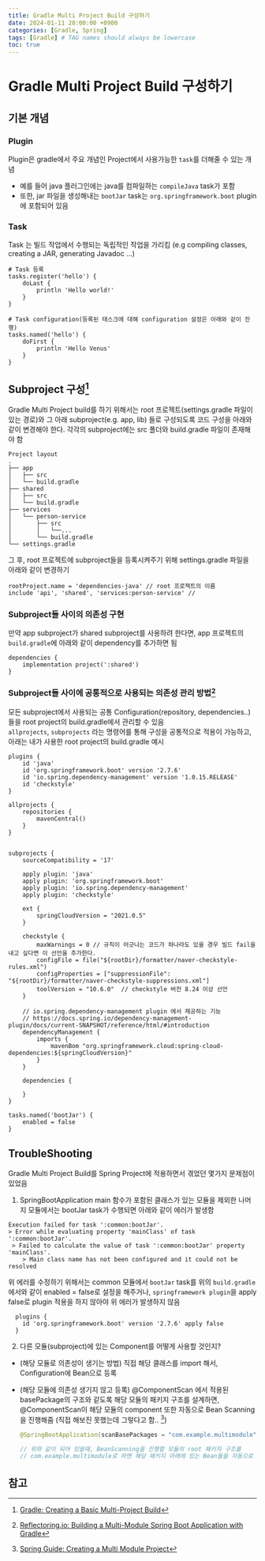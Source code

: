 ```yaml
---
title: Gradle Multi Project Build 구성하기
date: 2024-01-11 20:00:00 +0900
categories: [Gradle, Spring]
tags: [Gradle] # TAG names should always be lowercase
toc: true
---
```


# Gradle Multi Project Build 구성하기

## 기본 개념

### Plugin
 Plugin은 gradle에서 주요 개념인 Project에서 사용가능한 `task`를 더해줄 수 있는 개념
 - 예를 들어 java 플러그인에는 java를 컴파일하는 `compileJava` task가 포함
 - 또한, jar 파일을 생성해내는 `bootJar` task는 `org.springframework.boot` plugin에 포함되어 있음

### Task
 Task 는 빌드 작업에서 수행되는 독립적인 작업을 가리킴 (e.g compiling classes, creating a JAR, generating Javadoc ...)
```
# Task 등록
tasks.register('hello') {
    doLast {
        println 'Hello world!'
    }
}

# Task configuration(등록된 태스크에 대해 configuration 설정은 아래와 같이 진행)
tasks.named('hello') {
    doFirst {
        println 'Hello Venus'
    }
}
```

## Subproject 구성[^footnote3]
Gradle Multi Project build를 하기 위해서는 root 프로젝트(settings.gradle 파일이 있는 경로)와 그 아래 subproject(e.g. app, lib) 들로 구성되도록 코드 구성을 아래와 같이 변경해야 한다.
각각의 subproject에는 src 폴더와 build.gradle 파일이 존재해야 함
```
Project layout
.
├── app
│   ├── src
│   └── build.gradle
├── shared
│   ├── src
│   └── build.gradle
├── services
│   └── person-service
│       ├── src
│       │   └──...
│       └── build.gradle
└── settings.gradle
```
그 후, root 프로젝트에 subproject들을 등록시켜주기 위해 settings.gradle 파일을 아래와 같이 변경하기

```
rootProject.name = 'dependencies-java' // root 프로젝트의 이름
include 'api', 'shared', 'services:person-service' // 
```

### Subproject들 사이의 의존성 구현
만약 app subproject가 shared subproject를 사용하려 한다면, app 프로젝트의 `build.gradle`에 아래와 같이 dependency를 추가하면 됨
```
dependencies {
    implementation project(':shared')
}
```
### Subproject들 사이에 공통적으로 사용되는 의존성 관리 방법[^footnote2]
모든 subproject에서 사용되는 공통 Configuration(repository, dependencies..)들을 root project의 build.gradle에서 관리할 수 있음 <br>
`allprojects`, `subprojects` 라는 명령어를 통해 구성을 공통적으로 적용이 가능하고, 아래는 내가 사용한 root project의 build.gradle 예시

```
plugins {
    id 'java'
    id 'org.springframework.boot' version '2.7.6'
    id 'io.spring.dependency-management' version '1.0.15.RELEASE'
    id 'checkstyle'
}

allprojects {
    repositories {
        mavenCentral()
    }
}


subprojects {
    sourceCompatibility = '17'

    apply plugin: 'java'
    apply plugin: 'org.springframework.boot'
    apply plugin: 'io.spring.dependency-management'
    apply plugin: 'checkstyle'

    ext {
        springCloudVersion = "2021.0.5"
    }

    checkstyle {
        maxWarnings = 0 // 규칙이 어긋나는 코드가 하나라도 있을 경우 빌드 fail을 내고 싶다면 이 선언을 추가한다.
        configFile = file("${rootDir}/formatter/naver-checkstyle-rules.xml")
        configProperties = ["suppressionFile": "${rootDir}/formatter/naver-checkstyle-suppressions.xml"]
        toolVersion = "10.6.0"  // checkstyle 버전 8.24 이상 선언
    }

    // io.spring.dependency-management plugin 에서 제공하는 기능
    // https://docs.spring.io/dependency-management-plugin/docs/current-SNAPSHOT/reference/html/#introduction
    dependencyManagement {
        imports {
            mavenBom "org.springframework.cloud:spring-cloud-dependencies:${springCloudVersion}"
        }
    }

    dependencies {

    }
}

tasks.named('bootJar') {
    enabled = false
}
```

## TroubleShooting
 Gradle Multi Project Build를 Spring Project에 적용하면서 겪었던 몇가지 문제점이 있었음
1. SpringBootApplication main 함수가 포함된 클래스가 있는 모듈을 제외한 나머지 모듈에서는 bootJar task가 수행되면 아래와 같이 에러가 발생함 
  ```shell
  Execution failed for task ':common:bootJar'.
  > Error while evaluating property 'mainClass' of task ':common:bootJar'.
   > Failed to calculate the value of task ':common:bootJar' property 'mainClass'.
      > Main class name has not been configured and it could not be resolved
  ```
  위 에러를 수정하기 위해서는 common 모듈에서 `bootJar` task를 위의 `build.gradle`에서와 같이 enabled = false로 설정을 해주거나, `springframework plugin`을 apply false로 plugin 적용을 하지 않아야 위 에러가 발생하지 않음
  ```
    plugins {
      id 'org.springframework.boot' version '2.7.6' apply false
    }
  ```
2. 다른 모듈(subproject)에 있는 Component를 어떻게 사용할 것인지?
- (해당 모듈로 의존성이 생기는 방법) 직접 해당 클래스를 import 해서, Configuration에 Bean으로 등록
- (해당 모듈에 의존성 생기지 않고 등록) @ComponentScan 에서 적용된 basePackage의 구조와 같도록 해당 모듈의 패키지 구조를 설계하면, @ComponentScan이 해당 모듈의 component 또한 자동으로 Bean Scanning을 진행해줌 (직접 해보진 못했는데 그렇다고 함.. [^footnote])

  ```java
  @SpringBootApplication(scanBasePackages = "com.example.multimodule")

  // 위와 같이 되어 있을때, BeanScanning을 진행할 모듈의 root 패키지 구조를 
  // com.example.multimodule로 하면 해당 패키지 아래에 있는 Bean들을 자동으로 찾아줌
  ```

## 참고
[^footnote]: [Spring Guide: Creating a Multi Module Project](https://spring.io/guides/gs/multi-module/)
[^footnote2]: [Reflectoring.io: Building a Multi-Module Spring Boot Application with Gradle](https://reflectoring.io/spring-boot-gradle-multi-module/)
[^footnote3]: [Gradle: Creating a Basic Multi-Project Build](https://docs.gradle.org/current/userguide/multi_project_builds.html)

